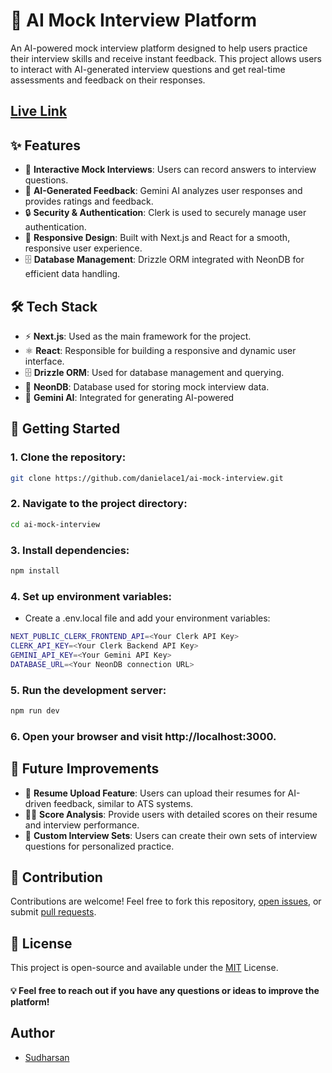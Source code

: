 # 🤖 AI Mock Interview Platform

An AI-powered mock interview platform designed to help users practice their interview skills and receive instant feedback. This project allows users to interact with AI-generated interview questions and get real-time assessments and feedback on their responses.

## [Live Link](https://quest-ai-eight.vercel.app/dashboard)

## ✨ Features

- 🎤 **Interactive Mock Interviews**: Users can record answers to interview questions.
- 💬 **AI-Generated Feedback**: Gemini AI analyzes user responses and provides ratings and feedback.
- 🔒 **Security & Authentication**: Clerk is used to securely manage user authentication.
- 📱 **Responsive Design**: Built with Next.js and React for a smooth, responsive user experience.
- 🗄️ **Database Management**: Drizzle ORM integrated with NeonDB for efficient data handling.

## 🛠️ Tech Stack

- ⚡ **Next.js**: Used as the main framework for the project.
- ⚛️ **React**: Responsible for building a responsive and dynamic user interface.
- 🗄️ **Drizzle ORM**: Used for database management and querying.
- 💾 **NeonDB**: Database used for storing mock interview data.
- 🧠 **Gemini AI**: Integrated for generating AI-powered

## 🚀 Getting Started

### 1. Clone the repository:

```bash
git clone https://github.com/danielace1/ai-mock-interview.git
```

### 2. Navigate to the project directory:

```bash
cd ai-mock-interview
```

### 3. Install dependencies:

```bash
npm install
```

### 4. Set up environment variables:

- Create a .env.local file and add your environment variables:

```bash
NEXT_PUBLIC_CLERK_FRONTEND_API=<Your Clerk API Key>
CLERK_API_KEY=<Your Clerk Backend API Key>
GEMINI_API_KEY=<Your Gemini API Key>
DATABASE_URL=<Your NeonDB connection URL>
```

### 5. Run the development server:

```bash
npm run dev
```

### 6. Open your browser and visit http://localhost:3000.

## 🔮 Future Improvements

- 📄 **Resume Upload Feature**: Users can upload their resumes for AI-driven feedback, similar to ATS systems.
- 🧑‍💻 **Score Analysis**: Provide users with detailed scores on their resume and interview performance.
- 📝 **Custom Interview Sets**: Users can create their own sets of interview questions for personalized practice.

## 🤝 Contribution

Contributions are welcome! Feel free to fork this repository, [open issues](https://github.com/danielace1/ai-mock-interview/issues), or submit [pull requests](https://github.com/danielace1/ai-mock-interview/pulls).

## 📜 License

This project is open-source and available under the [MIT](./License) License.

#### 💡 Feel free to reach out if you have any questions or ideas to improve the platform!

## Author

- [Sudharsan](https://www.facebook.com/sudharsandaniel01)
